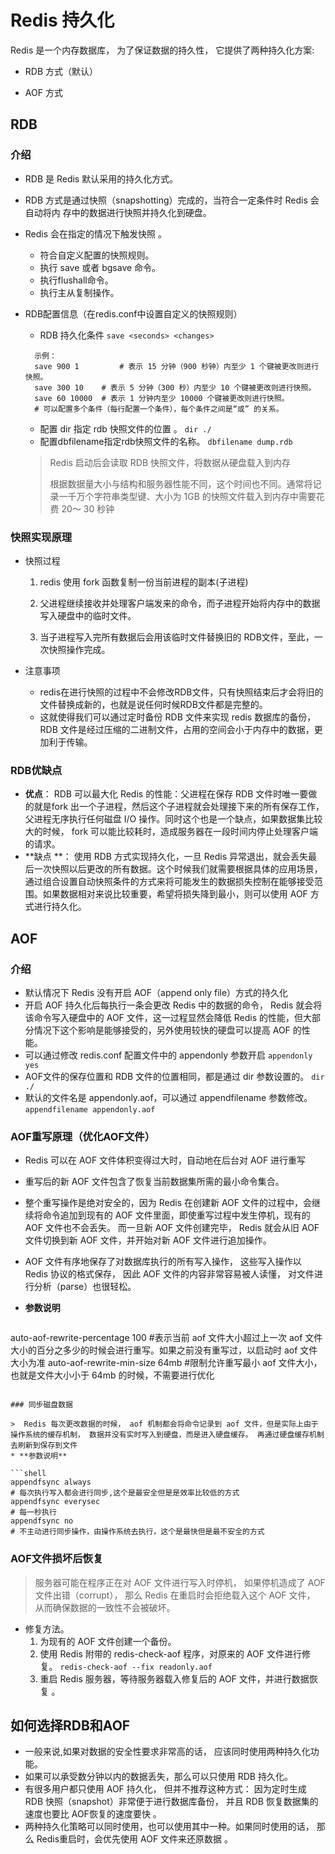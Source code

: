 #   Redis 持久化  

  Redis 是一个内存数据库， 为了保证数据的持久性， 它提供了两种持久化方案:

* RDB 方式（默认）

* AOF 方式  

## RDB

### 介绍

* RDB 是 Redis 默认采用的持久化方式。

* RDB 方式是通过快照（snapshotting）完成的，当符合一定条件时 Redis 会自动将内
  存中的数据进行快照并持久化到硬盘。
  
* Redis 会在指定的情况下触发快照 。
   * 符合自定义配置的快照规则。
   * 执行 save 或者 bgsave 命令。
   * 执行flushall命令。
   * 执行主从复制操作。
   
*  RDB配置信息（在redis.conf中设置自定义的快照规则）
   
   *   RDB 持久化条件  `save <seconds> <changes>`
   
   ```shell
     示例：
     save 900 1 		# 表示 15 分钟（900 秒钟）内至少 1 个键被更改则进行快照。
     save 300 10 	# 表示 5 分钟（300 秒）内至少 10 个键被更改则进行快照。
     save 60 10000 	# 表示 1 分钟内至少 10000 个键被更改则进行快照。
     # 可以配置多个条件（每行配置一个条件），每个条件之间是“或” 的关系。
   ```
   
   *   配置 dir 指定 rdb 快照文件的位置 。
     `dir ./  `
   * 配置dbfilename指定rdb快照文件的名称。
     `dbfilename dump.rdb`
   >  Redis 启动后会读取 RDB 快照文件，将数据从硬盘载入到内存 
   >
   >  根据数据量大小与结构和服务器性能不同，这个时间也不同。通常将记录一千万个字符串类型键、大小为 1GB 的快照文件载入到内存中需要花费 20～ 30 秒钟  

### 快照实现原理

* 快照过程

   1. redis 使用 fork 函数复制一份当前进程的副本(子进程)
   
   2. 父进程继续接收并处理客户端发来的命令，而子进程开始将内存中的数据写入硬盘中的临时文件。
   
   3. 当子进程写入完所有数据后会用该临时文件替换旧的 RDB文件，至此，一次快照操作完成。  
   
* 注意事项
  *   redis在进行快照的过程中不会修改RDB文件，只有快照结束后才会将旧的文件替换成新的，也就是说任何时候RDB文件都是完整的。  
  *   这就使得我们可以通过定时备份 RDB 文件来实现 redis 数据库的备份， RDB 文件是经过压缩的二进制文件，占用的空间会小于内存中的数据，更加利于传输。  
  

### RDB优缺点

* **优点**：  RDB 可以最大化 Redis 的性能：父进程在保存 RDB 文件时唯一要做的就是fork 出一个子进程，然后这个子进程就会处理接下来的所有保存工作，父进程无序执行任何磁盘 I/O 操作。同时这个也是一个缺点，如果数据集比较大的时候， fork 可以能比较耗时，造成服务器在一段时间内停止处理客户端的请求。
* **缺点 **：  使用 RDB 方式实现持久化，一旦 Redis 异常退出，就会丢失最后一次快照以后更改的所有数据。这个时候我们就需要根据具体的应用场景，通过组合设置自动快照条件的方式来将可能发生的数据损失控制在能够接受范围。如果数据相对来说比较重要，希望将损失降到最小，则可以使用 AOF 方式进行持久化。   

## AOF

### 介绍

* 默认情况下 Redis 没有开启 AOF（append only file）方式的持久化
* 开启 AOF 持久化后每执行一条会更改 Redis 中的数据的命令， Redis 就会将该命令写入硬盘中的 AOF 文件，这一过程显然会降低 Redis 的性能，但大部分情况下这个影响是能够接受的，另外使用较快的硬盘可以提高 AOF 的性能。
* 可以通过修改 redis.conf 配置文件中的 appendonly 参数开启
   `appendonly yes`
* AOF文件的保存位置和 RDB 文件的位置相同，都是通过 dir 参数设置的。
   `dir ./`
* 默认的文件名是 appendonly.aof，可以通过 appendfilename 参数修改。
   `appendfilename appendonly.aof`

### AOF重写原理（优化AOF文件）

* Redis 可以在 AOF 文件体积变得过大时，自动地在后台对 AOF 进行重写

* 重写后的新 AOF 文件包含了恢复当前数据集所需的最小命令集合。

* 整个重写操作是绝对安全的，因为 Redis 在创建新 AOF 文件的过程中，会继续将命令追加到现有的 AOF 文件里面，即使重写过程中发生停机，现有的 AOF 文件也不会丢失。 而一旦新 AOF 文件创建完毕， Redis 就会从旧 AOF 文件切换到新 AOF 文件，并开始对新 AOF 文件进行追加操作。

* AOF 文件有序地保存了对数据库执行的所有写入操作， 这些写入操作以 Redis 协议的格式保存， 因此 AOF 文件的内容非常容易被人读懂， 对文件进行分析（parse）也很轻松。

* **参数说明**

   ```shell
auto-aof-rewrite-percentage 100 
   #表示当前 aof 文件大小超过上一次 aof 文件大小的百分之多少的时候会进行重写。如果之前没有重写过，以启动时 aof 文件大小为准
   auto-aof-rewrite-min-size 64mb 
   #限制允许重写最小 aof 文件大小，也就是文件大小小于 64mb 的时候，不需要进行优化
   ```

### 同步磁盘数据

   >  Redis 每次更改数据的时候， aof 机制都会将命令记录到 aof 文件，但是实际上由于操作系统的缓存机制， 数据并没有实时写入到硬盘，而是进入硬盘缓存。 再通过硬盘缓存机制去刷新到保存到文件
* **参数说明**

   ```shell
   appendfsync always 
   # 每次执行写入都会进行同步,这个是最安全但是是效率比较低的方式
   appendfsync everysec 
   # 每一秒执行
   appendfsync no 
   # 不主动进行同步操作，由操作系统去执行，这个是最快但是最不安全的方式
   ```

### AOF文件损坏后恢复

   >  服务器可能在程序正在对 AOF 文件进行写入时停机， 如果停机造成了 AOF 文件出错（corrupt）， 那么 Redis 在重启时会拒绝载入这个 AOF 文件， 从而确保数据的一致性不会被破坏。  

* 修复方法。
   1.  为现有的 AOF 文件创建一个备份。
   2.  使用 Redis 附带的 redis-check-aof 程序，对原来的 AOF 文件进行修复。
      `redis-check-aof --fix readonly.aof `
   3.  重启 Redis 服务器，等待服务器载入修复后的 AOF 文件，并进行数据恢复 。 
   

## 如何选择RDB和AOF

* 一般来说,如果对数据的安全性要求非常高的话， 应该同时使用两种持久化功能。
* 如果可以承受数分钟以内的数据丢失，那么可以只使用 RDB 持久化。
* 有很多用户都只使用 AOF 持久化， 但并不推荐这种方式： 因为定时生成 RDB 快照（snapshot）非常便于进行数据库备份， 并且 RDB 恢复数据集的速度也要比 AOF恢复的速度要快 。
* 两种持久化策略可以同时使用，也可以使用其中一种。如果同时使用的话， 那么 Redis重启时，会优先使用 AOF 文件来还原数据 。
